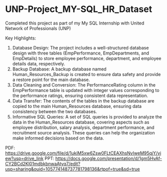 # UNP-Project_MY-SQL_HR_Dataset
Completed this project as part of my My SQL Internship with United Network of Professionals (UNP)

Key Highlights:

1) Database Design: The project includes a well-structured database design with three tables (EmpPerformance, EmpDepartments, and EmpDetails) to store employee performance, department, and employee details data, respectively.
2) Backup Database: A backup database named Human_Resources_Backup is created to ensure data safety and provide a restore point for the main database.
3) Data Cleaning and Conversion: The PerformanceRating column in the EmpPerformance table is updated with integer values corresponding to the performance ratings, ensuring consistent data representation.
4) Data Transfer: The contents of the tables in the backup database are copied to the main Human_Resources database, ensuring data consistency between the two databases.
5) Informative SQL Queries: A set of SQL queries is provided to analyze the data in the Human_Resources database, covering aspects such as employee distribution, salary analysis, department performance, and recruitment source analysis. These queries can help the organization make informed decisions based on the data.

PDF: https://drive.google.com/file/d/1ukiM5xw6Zsw0FLtCEAXhsNvIweM95qjY/view?usp=drive_link
PPT: https://docs.google.com/presentation/d/1gm5HvAf-CY2BCd2Kl01mdbkbnwaAtyq7/edit?usp=sharing&ouid=105774148737781798136&rtpof=true&sd=true



  
